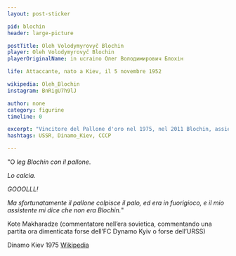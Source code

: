 ```yaml
---
layout: post-sticker

pid: blochin
header: large-picture

postTitle: Oleh Volodymyrovyč Blochin
player: Oleh Volodymyrovyč Blochin
playerOriginalName: in ucraino Олег Володимирович Блохін

life: Attaccante, nato a Kiev, il 5 novembre 1952

wikipedia: Oleh_Blochin
instagram: BnRigU7h9lJ

author: none
category: figurine
timeline: 0

excerpt: "Vincitore del Pallone d'oro nel 1975, nel 2011 Blochin, assieme a Igor Belanov, Valeri Lobanovski e Vitalij Staruchin, è stato nominato leggenda del calcio ucraino"
hashtags: USSR, Dinamo_Kiev, CCCP

---
```

"O _leg Blochin con il pallone_.

_Lo calcia._

_GOOOLLL!_

_Ma sfortunatamente il pallone colpisce il palo, ed era in fuorigioco, e il mio assistente mi dice che non era Blochin._"

Kote Makharadze (commentatore nell’era sovietica, commentando una partita ora dimenticata forse dell’FC Dynamo Kyiv o forse dell’URSS)

<div class="post-disclaimer">Dinamo Kiev 1975 <a href="https://eu.m.wikipedia.org/wiki/Fitxategi:Dynamo_Kiev_(1975).jpg" target="_blank">Wikipedia</a>
</div>
